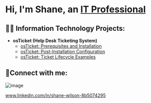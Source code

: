 <h1>Hi, I'm Shane, an <a href="https://linkedin.com/in/Shane">IT Professional</a></h1>

<h2>👨‍💻 Information Technology Projects:</h2>

- <b>osTicket (Help Desk Ticketing System)</b>
  - [osTicket: Prerequisites and Installation](https://github.com/shaneawilson/osticket-prereqs)
  - [osTicket: Post-Installation Configuration](https://github.com/shaneawilson/post-install-config)
  - [osTicket: Ticket Lifecycle Examples](https://github.com/shaneawilson/ticket-lifecycle)


<h2>🤳Connect with me:</h2>

![image](https://github.com/shaneawilson/shaneawilson/assets/148294831/e2140433-e6d1-4026-b0ea-7ca86fbbe946)

www.linkedin.com/in/shane-wilson-8b5074295
